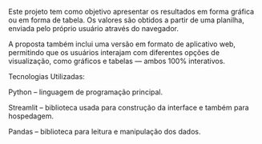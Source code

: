 Este projeto tem como objetivo apresentar os resultados em forma gráfica ou em forma de tabela.
Os valores são obtidos a partir de uma planilha, enviada pelo próprio usuário através do navegador.

A proposta também inclui uma versão em formato de aplicativo web, permitindo que os usuários interajam com diferentes opções de visualização, como gráficos e tabelas — ambos 100% interativos.

Tecnologias Utilizadas:

Python – linguagem de programação principal.

Streamlit – biblioteca usada para construção da interface e também para hospedagem.

Pandas – biblioteca para leitura e manipulação dos dados.
